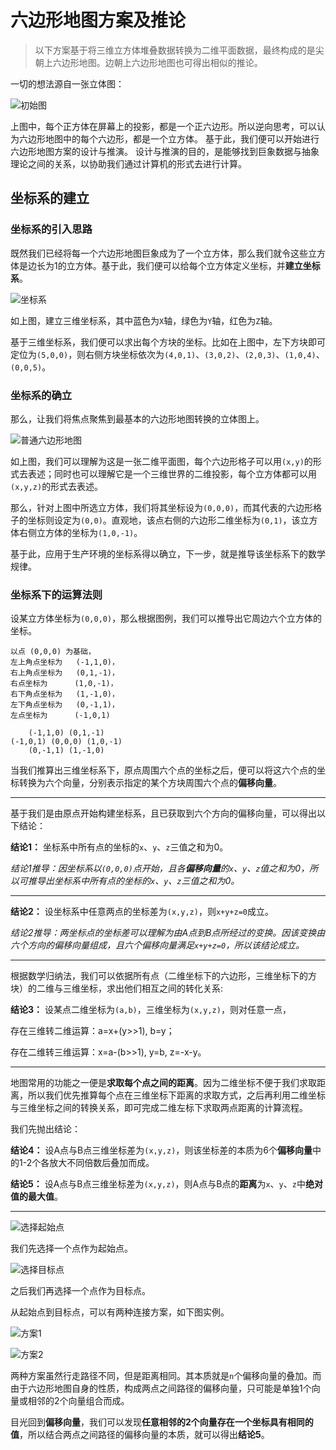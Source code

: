 # 六边形地图方案及推论

> 以下方案基于将三维立方体堆叠数据转换为二维平面数据，最终构成的是尖朝上六边形地图。边朝上六边形地图也可得出相似的推论。

一切的想法源自一张立体图：

![初始图](BaseImg1.png)

上图中，每个正方体在屏幕上的投影，都是一个正六边形。所以逆向思考，可以认为六边形地图中的每个六边形，都是一个立方体。
基于此，我们便可以开始进行六边形地图方案的设计与推演。
设计与推演的目的，是能够找到巨象数据与抽象理论之间的关系，以协助我们通过计算机的形式去进行计算。

## 坐标系的建立

### 坐标系的引入思路

既然我们已经将每一个六边形地图巨象成为了一个立方体，那么我们就令这些立方体是边长为1的立方体。基于此，我们便可以给每个立方体定义坐标，并**建立坐标系**。

![坐标系](BaseImg2.png)

如上图，建立三维坐标系，其中蓝色为`X`轴，绿色为`Y`轴，红色为`Z`轴。

基于三维坐标系，我们便可以求出每个方块的坐标。比如在上图中，左下方块即可定位为`(5,0,0)`，则右侧方块坐标依次为`(4,0,1)`、`(3,0,2)`、`(2,0,3)`、`(1,0,4)`、`(0,0,5)`。

### 坐标系的确立

那么，让我们将焦点聚焦到最基本的六边形地图转换的立体图上。

![普通六边形地图](BaseImg3.png)

如上图，我们可以理解为这是一张二维平面图，每个六边形格子可以用`(x,y)`的形式去表述；同时也可以理解它是一个三维世界的二维投影，每个立方体都可以用`(x,y,z)`的形式去表述。

那么，针对上图中所选立方体，我们将其坐标设为`(0,0,0)`，而其代表的六边形格子的坐标则设定为`(0,0)`。直观地，该点右侧的六边形二维坐标为`(0,1)`，该立方体右侧立方体的坐标为`(1,0,-1)`。

基于此，应用于生产环境的坐标系得以确立，下一步，就是推导该坐标系下的数学规律。

### 坐标系下的运算法则

设某立方体坐标为`(0,0,0)`，那么根据图例，我们可以推导出它周边六个立方体的坐标。

```
以点 (0,0,0) 为基础，
左上角点坐标为   (-1,1,0)，
右上角点坐标为   (0,1,-1)，
右点坐标为      (1,0,-1)，
右下角点坐标为   (1,-1,0)，
左下角点坐标为   (0,-1,1)，
左点坐标为      (-1,0,1)

    (-1,1,0) (0,1,-1)
(-1,0,1) (0,0,0) (1,0,-1)
    (0,-1,1) (1,-1,0)
```

当我们推算出三维坐标系下，原点周围六个点的坐标之后，便可以将这六个点的坐标转换为六个向量，分别表示指定的某个方块周围六个点的**偏移向量**。

---

基于我们是由原点开始构建坐标系，且已获取到六个方向的偏移向量，可以得出以下结论：

**结论1：** 坐标系中所有点的坐标的`x`、`y`、`z`三值之和为0。

*结论1推导：因坐标系以`(0,0,0)`点开始，且各**偏移向量**的`x`、`y`、`z`值之和为0，所以可推导出坐标系中所有点的坐标的`x`、`y`、`z`三值之和为0。*

---

**结论2：** 设坐标系中任意两点的坐标差为`(x,y,z)`，则`x+y+z=0`成立。

*结论2推导：两坐标点的坐标差可以理解为由A点到B点所经过的变换。因该变换由六个方向的偏移向量组成，且六个偏移向量满足`x+y+z=0`，所以该结论成立。*

---

根据数学归纳法，我们可以依据所有点（二维坐标下的六边形，三维坐标下的方块）的二维与三维坐标，求出他们相互之间的转化关系:

**结论3：** 设某点二维坐标为`(a,b)`，三维坐标为`(x,y,z)`，则对任意一点，

存在三维转二维运算：a=x+(y>>1), b=y；

存在二维转三维运算：x=a-(b>>1), y=b, z=-x-y。

---

地图常用的功能之一便是**求取每个点之间的距离**。因为二维坐标不便于我们求取距离，所以我们优先推算每个点在三维坐标下距离的求取方式，之后再利用二维坐标与三维坐标之间的转换关系，即可完成二维左标下求取两点距离的计算流程。

我们先抛出结论：

**结论4：** 设A点与B点三维坐标差为`(x,y,z)`，则该坐标差的本质为6个**偏移向量**中的1-2个各放大不同倍数后叠加而成。

**结论5：** 设A点与B点三维坐标差为`(x,y,z)`，则A点与B点的**距离**为`x`、`y`、`z`中**绝对值的最大值**。

---

![选择起始点](img.png)

我们先选择一个点作为起始点。

![选择目标点](img_1.png)

之后我们再选择一个点作为目标点。

从起始点到目标点，可以有两种连接方案，如下图实例。

![方案1](img_2.png)

![方案2](img_4.png)

两种方案虽然行走路径不同，但是距离相同。其本质就是`n`个偏移向量的叠加。而由于六边形地图自身的性质，构成两点之间路径的偏移向量，只可能是单独1个向量或相邻的2个向量组合而成。

目光回到**偏移向量**，我们可以发现**任意相邻的2个向量存在一个坐标具有相同的值**，所以结合两点之间路径的偏移向量的本质，就可以得出**结论5**。

